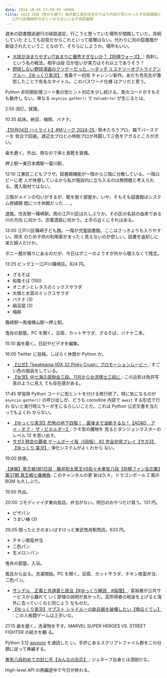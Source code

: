 ```yaml
---
date: 2024-10-05 23:59:59 +0900
title: 1623 日目（雨のち曇り）東京都江東区住吉のやはり内部が見たかった子供図書館と
   江戸川区篠崎町のポニーがそばにいる子供図書館
---
```


週末の図書館逃避行の経路選定。行こうと思っていた場所が閉館していた。存続していた
としても初見だからこれといって感慨はない。代わりに別の図書館が新設されたというこ
となので、そちらにしようか。場所もいい。

* [大技が決まりやすい!?あまりに優秀すぎないか？【将棋ウォーズ】
  ](https://www.youtube.com/watch?v=P1rI3wq5Lu4): 鳥刺しという名の戦法。相手は段
  位が低いが実力はそれ以上でありそう？
* [野球しない野球漫画のクソゲーだった...～タッチ ミステリーオブトライアングル～
  【ゆっくり実況】](https://www.youtube.com/watch?v=hg-IC4dh2es): 鬼畜ゲー初見
  チャレンジ新作。あだち充先生が激怒したことで有名なタイトル。このパスワード仕様
  はアリだと思う。

Python 非同期処理コード集の型ヒント対応を少し続ける。昔のコードがそもそも動作し
ない。単なる `asyncio.gather()` で `ValueError` が生じるとは。

2:55 消灯。就寝。

10:35 起床。納豆、梅粥、バナナ。

[【10月04日 ハイライト】#Mリーグ 2024-25
](https://www.youtube.com/watch?v=HOyFcsW1ni4): 鈴木たろうプロ、箱下バースデーを
気合で回避。渡辺太プロと小林剛プロが共闘して三色をアガるところが渋い。

歯を磨く。外出。雨なので傘と長靴を装備。

押上駅～東日本橋駅～菊川駅。

<blockquote class="twitter-tweet"
  data-conversation="none"
  data-media-max-width="480" data-theme="dark" data-align="center">
<a href="https://twitter.com/showa_yojyo/status/1842459833590853826"></a>
</blockquote>

12:10 江東区こどもプラザ。図書館機能が一階から三階に分散している。一階ロビーに老
人が休憩しているから私が施設内に立ち入るのは無問題と考えられる。潜入取材ではない。

三階がメインの匂いがするが、靴を脱ぐ部屋か。いや、そもそも図書館はシステム修繕期
間につき休館だった……。

退館。住吉駅～篠崎駅。雨の江戸川区は久しぶりか。その区の名前の由来である川の方向
に向かう。京葉道路に向かう。土手の近くにそれはある。

<blockquote class="twitter-tweet"
  data-conversation="none"
  data-media-max-width="480" data-theme="dark" data-align="center">
<a href="https://twitter.com/showa_yojyo/status/1843939459496317287"></a>
</blockquote>

13:00 江戸川区篠崎子ども館。一階が児童図書館。ここはさっきよりも入りやすい。雨天
のため子供の利用客がまったく見えないのが悲しい。図書を返却しに来た婦人だけか。

ポニー館が隣りにあるのだが、今日はポニーのようすが外から覗えなくて残念。

13:25 ビッグエー江戸川篠崎店。824 円。

* ざるそば
* 和風そば (150)
* オニオンとレタスのミックスサラダ
* 大根と水菜のミックスサラダ
* バナナ (3)
* 絹豆腐 (3)
* 梅粥

篠崎駅～馬喰横山駅～押上駅。

曳舟の部屋。PC を開く。豆腐、カットサラダ、ざるそば、バナナ二本。

15:10 歯を磨く。日記やビデオを編集。

16:05 Twitter に投稿。しばらく休憩か Python か。

* [【公式】「beatmania IIDX 32 Pinky Crush」プロモーションムービー
  ](https://www.youtube.com/watch?v=yPxV5x7LrfU): すごい色の服装をしている。
* [【女流】中七海元奨励会三段、11月から女流棋士三段に
  ](https://www.youtube.com/watch?v=sGRmnZlkVAw): この近影は免許写真のように見え
  ても存在感がある。

17:45 学習用 Python コードに型ヒントを付ける修行終了。特に気になるのが
`asyncio.gather()` の呼び出しが、どうも coroutine 内部で `await` する形式で行わ
ないと実行時エラーが生じるらしいことだ。これは Python 公式文書を当たってもよくわ
からない。

* [【ゆっくり実況】恐怖の地下四階！　最後まで油断するな！【AD&D　アイ・オブ・
  ザ・ビホルダー】](https://www.youtube.com/watch?v=zzdlUa1p2rE): クモ型の魔物を
  見るとダンジョンマスターのレベル 12 を思い出す。
* [サガ3 時空の覇者 ゲームボーイ版（GB版） #2 完全初見プレイ【サガ3】【ゆっくり
  実況】](https://www.youtube.com/watch?v=YF9Q6fOODII): 浄化システムがよくわから
  ない。

19:00 排便。

[【速報】竜王戦1局1日目　藤井聡太竜王VS佐々木勇気八段【将棋ファン反応集】第37期
竜王戦七番勝負](https://www.youtube.com/watch?v=mV01pTL3paE): このチャンネルの更
新は久々。ドラゴンボール Z 風の BGM も久しぶり。

19:50 外出。

20:00 コモディイイダ東向島店。弁当がない。明日のおやつだけ買う。131 円。

* ピザパン
* うまい棒 (3)

20;05 困ったときのまいばすけっと東武曳舟駅西店。633 円。

* チキン南蛮弁当
* 二色パン
* 生メロンパン

曳舟の部屋。入浴。

風呂から出る。洗濯開始。PC を開く。豆腐、カットサラダ、チキン南蛮弁当、二色パン。

* [サンデル　正義と共通善と政治【#ゆっくり解説　#倫理】
  ](https://www.youtube.com/watch?v=Cb8vhJeBIlc): 富裕層が公共サービスから離れて
  いく原理の説明が良かった。高所得者の税金を上げると海外に去っていくのと同じよう
  なものだ。
* [【ゆっくり実況】マブスト シャドルーの新兵器を破壊したい【南瓜ぐてぃ】
  ](https://www.youtube.com/watch?v=g2GiNsD4cMU): この人格闘ゲームは上手いな。

21:15 歯を磨く。洗濯物を干す。MARVEL SUPER HEROES VS. STREET FIGHTER の続きを観
る。

Python 3.12 [asyncio](https://docs.python.org/3/library/asyncio.html) を通読した
い。手許にあるスクリプトファイル群をこの分類に従って再編する。

[勇気八段初めての封じ手【みんなの反応】
](https://www.youtube.com/watch?v=nI_LalAizP0): ジュネーブ出身とは洒脱だな。

High-level API の再編途中で今日が終わる。
